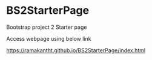# BS2StarterPage
Bootstrap project 2 Starter page

Access webpage using below link

https://ramakantht.github.io/BS2StarterPage/index.html
